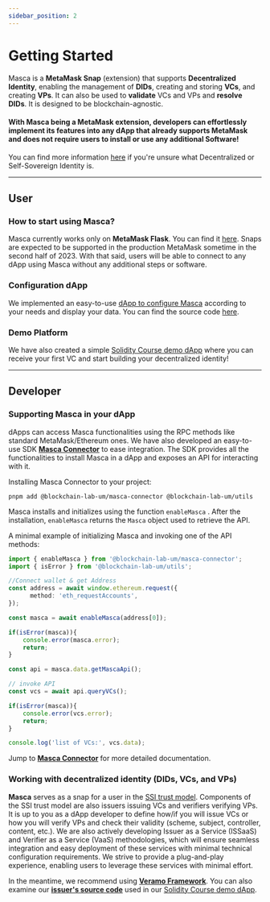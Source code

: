 ```yaml
---
sidebar_position: 2
---
```


# Getting Started

Masca is a **MetaMask Snap** (extension) that supports **Decentralized Identity**, enabling the management of **DIDs**, creating and storing **VCs**, and creating **VPs**. It can also be used to **validate** VCs and VPs and **resolve DIDs**. It is designed to be blockchain-agnostic.

#### With Masca being a MetaMask extension, developers can effortlessly implement its features into any dApp that already supports MetaMask and does not require users to install or use any additional Software!

You can find more information [here](category/decentralized-or-self-sovereign-identity-ssi) if you're unsure what Decentralized or Self-Sovereign Identity is.

---

## User

### How to start using Masca?

Masca currently works only on **MetaMask Flask**. You can find it [here](https://metamask.io/flask/). Snaps are expected to be supported in the production MetaMask sometime in the second half of 2023. With that said, users will be able to connect to any dApp using Masca without any additional steps or software.

### Configuration dApp

We implemented an easy-to-use [dApp to configure Masca](https://masca.io) according to your needs and display your data. You can find the source code [here](https://github.com/blockchain-lab-um/masca).

### Demo Platform

We have also created a simple [Solidity Course demo dApp](https://blockchain-lab-um.github.io/course-dapp/) where you can receive your first VC and start building your decentralized identity!

---

## Developer

### Supporting Masca in your dApp

dApps can access Masca functionalities using the RPC methods like standard MetaMask/Ethereum ones. We have also developed an easy-to-use SDK **[Masca Connector](libraries/masca-connector)** to ease integration. The SDK provides all the functionalities to install Masca in a dApp and exposes an API for interacting with it.

Installing Masca Connector to your project:

```shell
pnpm add @blockchain-lab-um/masca-connector @blockchain-lab-um/utils
```

Masca installs and initializes using the function `enableMasca` . After the installation, `enableMasca` returns the `Masca` object used to retrieve the API.

A minimal example of initializing Masca and invoking one of the API methods:

```typescript
import { enableMasca } from '@blockchain-lab-um/masca-connector';
import { isError } from '@blockchain-lab-um/utils';

//Connect wallet & get Address
const address = await window.ethereum.request({
      method: 'eth_requestAccounts',
});

const masca = await enableMasca(address[0]);

if(isError(masca)){
    console.error(masca.error);
    return;
}

const api = masca.data.getMascaApi();

// invoke API
const vcs = await api.queryVCs();

if(isError(masca)){
    console.error(vcs.error);
    return;
}

console.log('list of VCs:', vcs.data);
```

Jump to [**Masca Connector**](libraries/masca-connector) for more detailed documentation.

### Working with decentralized identity (DIDs, VCs, and VPs)

**Masca** serves as a snap for a user in the [SSI trust model](ssi/trust-model.md). Components of the SSI trust model are also issuers issuing VCs and verifiers verifying VPs. It is up to you as a dApp developer to define how/if you will issue VCs or how you will verify VPs and check their validity (scheme, subject, controller, content, etc.). We are also actively developing Issuer as a Service (ISSaaS) and Verifier as a Service (VaaS) methodologies, which will ensure seamless integration and easy deployment of these services with minimal technical configuration requirements. We strive to provide a plug-and-play experience, enabling users to leverage these services with minimal effort.

In the meantime, we recommend using **[Veramo Framework](https://veramo.io/)**. You can also examine our **[issuer's source code](https://github.com/blockchain-lab-um/course-backend)** used in our [Solidity Course demo dApp](https://blockchain-lab-um.github.io/course-dapp/).
